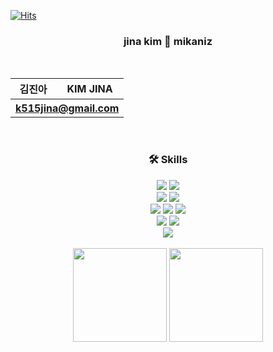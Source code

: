 [![Hits](https://hits.seeyoufarm.com/api/count/incr/badge.svg?url=https%3A%2F%2Fgithub.com%2Fmikaniz&count_bg=%233DC8AC&title_bg=%23555555&icon=&icon_color=%23E7E7E7&title=hits&edge_flat=false)](https://hits.seeyoufarm.com)
<div align=center>
  <h3>jina kim 🔁 mikaniz</h3>
  <br>
  <table>
    <tr>
      <th>김진아</th>
      <th>KIM JINA</th>
    </tr>
    <tr>
      <th colspan=2><a href="mailto: k515jina@gmail.com">k515jina@gmail.com</a></th>
    </tr>
  </table>
</div>


<div align=center>
  <br>
  <h3>🛠 Skills</h3>
  <img src="https://img.shields.io/badge/java-007396?style=for-the-badge&logo=java&logoColor=white"> 
  <img src="https://img.shields.io/badge/spring-6DB33F?style=for-the-badge&logo=spring&logoColor=white"> 
  <br>
  <img src="https://img.shields.io/badge/javascript-F7DF1E?style=for-the-badge&logo=javascript&logoColor=black"> 
  <img src="https://img.shields.io/badge/typescript-%23007ACC.svg?style=for-the-badge&logo=typescript&logoColor=white">
  <br>
  <img src="https://img.shields.io/badge/node.js-339933?style=for-the-badge&logo=Node.js&logoColor=white">
  <img src="https://img.shields.io/badge/express-000000?style=for-the-badge&logo=express&logoColor=white">
  <img src="https://img.shields.io/badge/react-61DAFB?style=for-the-badge&logo=react&logoColor=black"> 
  <br>
  <img src="https://img.shields.io/badge/oracle-F80000?style=for-the-badge&logo=oracle&logoColor=white"> 
  <img src="https://img.shields.io/badge/mysql-4479A1?style=for-the-badge&logo=mysql&logoColor=white">
  <br>
  <img src="https://img.shields.io/badge/github%20actions-%232671E5.svg?style=for-the-badge&logo=githubactions&logoColor=white">
  <br>
  <br>
  <img src="https://github-readme-stats.vercel.app/api?username=mikaniz&count_private=true&theme=nord" height=150px>
  <img src="https://github-readme-stats.vercel.app/api/top-langs/?username=mikaniz&layout=compact&theme=nord" height=150px>
  
